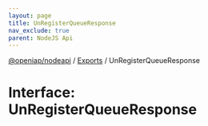 ```yaml
---
layout: page
title: UnRegisterQueueResponse
nav_exclude: true
parent: NodeJS Api
---
```

[@openiap/nodeapi](../README.html) / [Exports](../modules.html) / UnRegisterQueueResponse

# Interface: UnRegisterQueueResponse
